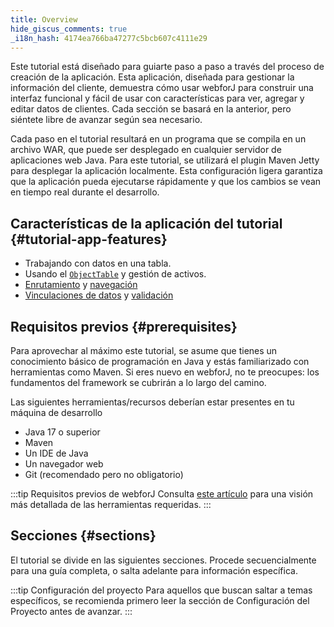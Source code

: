 ```yaml
---
title: Overview
hide_giscus_comments: true
_i18n_hash: 4174ea766ba47277c5bcb607c4111e29
---
```

Este tutorial está diseñado para guiarte paso a paso a través del proceso de creación de la aplicación. Esta aplicación, diseñada para gestionar la información del cliente, demuestra cómo usar webforJ para construir una interfaz funcional y fácil de usar con características para ver, agregar y editar datos de clientes. Cada sección se basará en la anterior, pero siéntete libre de avanzar según sea necesario.

Cada paso en el tutorial resultará en un programa que se compila en un archivo WAR, que puede ser desplegado en cualquier servidor de aplicaciones web Java. Para este tutorial, se utilizará el plugin Maven Jetty para desplegar la aplicación localmente. Esta configuración ligera garantiza que la aplicación pueda ejecutarse rápidamente y que los cambios se vean en tiempo real durante el desarrollo.

## Características de la aplicación del tutorial {#tutorial-app-features}

 - Trabajando con datos en una tabla.
 - Usando el [`ObjectTable`](https://javadoc.io/doc/com.webforj/webforj-foundation/latest/com/webforj/environment/ObjectTable.html) y gestión de activos.
 - [Enrutamiento](../../routing/overview) y [navegación](../../routing/route-navigation)
 - [Vinculaciones de datos](../../data-binding/overview) y [validación](../../data-binding/validation/overview)

## Requisitos previos {#prerequisites}

Para aprovechar al máximo este tutorial, se asume que tienes un conocimiento básico de programación en Java y estás familiarizado con herramientas como Maven. Si eres nuevo en webforJ, no te preocupes: los fundamentos del framework se cubrirán a lo largo del camino.

Las siguientes herramientas/recursos deberían estar presentes en tu máquina de desarrollo

<!-- vale off -->
- Java 17 o superior
- Maven
- Un IDE de Java
- Un navegador web
- Git (recomendado pero no obligatorio)
<!-- vale on -->

:::tip Requisitos previos de webforJ
Consulta [este artículo](../prerequisites) para una visión más detallada de las herramientas requeridas.
:::

## Secciones {#sections}

El tutorial se divide en las siguientes secciones. Procede secuencialmente para una guía completa, o salta adelante para información específica.

:::tip Configuración del proyecto
Para aquellos que buscan saltar a temas específicos, se recomienda primero leer la sección de Configuración del Proyecto antes de avanzar.
:::

<DocCardList className="topics-section" />
